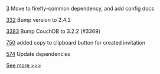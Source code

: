 
[3](https://github.com/hyperledger/firefly-signer/pull/3) Move to firefly-common dependency, and add config docs

[332](https://github.com/hyperledger/fabric-chaincode-node/pull/332) Bump version to 2.4.2

[3383](https://github.com/hyperledger/fabric/pull/3383) Bump CouchDB to 3.2.2 (#3369)

[750](https://github.com/hyperledger-labs/business-partner-agent/pull/750) added copy to clipboard button for created invitation

[574](https://github.com/hyperledger/fabric-sdk-node/pull/574) Update dependencies


[See more >>>](https://start-here.hyperledger.org/pull-requests)
